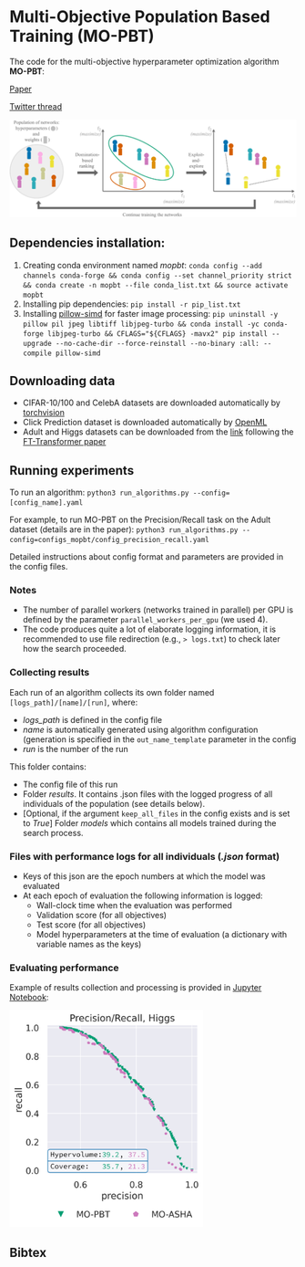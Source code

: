 # Multi-Objective Population Based Training (MO-PBT)
The code for the multi-objective hyperparameter optimization algorithm **MO-PBT**:

[Paper](https://arxiv.org/abs/2306.01436)

[Twitter thread](https://twitter.com/ADushatskiy/status/1665648894166835203)

![image info](images/MOPBT.png)

## Dependencies installation:

1.  Creating conda environment named *mopbt*: `conda config --add channels conda-forge &&
conda config --set channel_priority strict &&
conda create -n mopbt --file conda_list.txt &&
source activate mopbt`
2. Installing pip dependencies: `pip install -r pip_list.txt`
3. Installing [pillow-simd](https://github.com/uploadcare/pillow-simd) for faster image processing:
`pip uninstall -y pillow pil jpeg libtiff libjpeg-turbo &&
conda install -yc conda-forge libjpeg-turbo &&
CFLAGS="${CFLAGS} -mavx2" pip install --upgrade --no-cache-dir --force-reinstall --no-binary :all: --compile pillow-simd`

## Downloading data
- CIFAR-10/100 and CelebA datasets are downloaded automatically by [torchvision](https://pytorch.org/vision/stable/datasets.html)
- Click Prediction dataset is downloaded automatically by [OpenML](https://www.openml.org/search?type=data&sort=runs&status=active)
- Adult and Higgs datasets can be downloaded from the [link](https://www.dropbox.com/s/o53umyg6mn3zhxy/data.tar.gz?dl=1) following the [FT-Transformer paper](https://github.com/Yura52/tabular-dl-revisiting-models)

## Running experiments
To run an algorithm: `python3 run_algorithms.py --config=[config_name].yaml`

For example, to run MO-PBT on the Precision/Recall task on the Adult dataset (details are in the paper): `python3 run_algorithms.py --config=configs_mopbt/config_precision_recall.yaml`

Detailed instructions about config format and parameters are provided in the config files.

### Notes
- The number of parallel workers (networks trained in parallel) per GPU is defined by the parameter  `parallel_workers_per_gpu` (we used 4).
- The code produces quite a lot of elaborate logging information, it is recommended to use file redirection (e.g., `> logs.txt`) to check later how the search proceeded.

### Collecting results
Each run of an algorithm collects its own folder named ```[logs_path]/[name]/[run]```, where:
- *logs_path* is defined in the config file
- *name* is automatically generated using algorithm configuration (generation is specified in the `out_name_template` parameter in the config
- *run* is the number of the run

This folder contains:
- The config file of this run
- Folder *results*. It contains .json files with the logged progress of all individuals of the population (see details below).
- [Optional, if the argument `keep_all_files` in the config exists and is set to *True*] Folder *models* which contains all models trained during the search process.

### Files with performance logs for all individuals (*.json* format)
- Keys of this json are the epoch numbers at which the model was evaluated
- At each epoch of evaluation the following information is logged:
    - Wall-clock time when the evaluation was performed
    - Validation score (for all objectives)
    - Test score (for all objectives)
    - Model hyperparameters at the time of evaluation (a dictionary with variable names as the keys)

### Evaluating performance
Example of results collection and processing is provided in [Jupyter Notebook](results_visualization.ipynb):

<img src="images/precisionrecall_higgs_fronts.png" width="340" height="380">

## Bibtex
```

```
